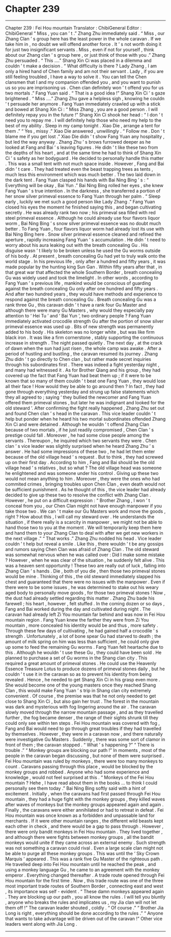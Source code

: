 
# Chapter 239


---

Chapter 239 : Fei Hou mountain
Translator :
ChibiGeneral
Editor :
ChibiGeneral
“ Miss , you can ’ t .” Zhang Zhu immediately said .
“ Miss , our Zhang Clan ’ s group here has the least power in the whole caravan . If we take him in , no doubt we will offend another force . It ’ s not worth doing it for just two insignificant servants . Miss , even if not for yourself , think about our Zhang clan ’ s group here , or just think of those with you .” Zhang Zhu persuaded .
“ This ….” Shang Xin Ci was placed in a dilemma and couldn ’ t make a decision .
“ What difficulty is there ? Lady Zhang , I am only a hired hand of Chen family and am not their servant . Lady , if you are still feeling troubled , I have a way to solve it . You can tell the Chen clansmen that I and my companion offended you , and you want to punish us so you are imprisoning us . Chen clan definitely won ’ t offend you for us two mortals .” Fang Yuan said .
“ That is a good idea !” Shang Xin Ci ’ s gaze brightened .
“ Miss ….” Zhang Zhu gave a helpless sigh , knowing he couldn ’ t persuade her anymore .
Fang Yuan immediately crawled up with a stick and bowed at Shang Xin Ci : “ Miss Zhang , you are a good person . I will definitely repay you in the future !”
Shang Xin Ci shook her head : “ I don ’ t need you to repay me . I will definitely help those who need my help to the best of my ability . Sleep in my camp tonight . Xiao Die , arrange a tent for them .”
“ Yes , missy .” Xiao Die answered , unwillingly .
“ Follow me . Don ’ t blame me if you get lost .” Xiao Die didn ’ t show Fang Yuan any hospitality , but led the way anyway .
Zhang Zhu ’ s brows furrowed deeper as he looked at Fang and Bai ’ s leaving figures .
He didn ’ t like these two from the depths of his heart , and at the same time he had to think of Shang Xin Ci ’ s safety as her bodyguard .
He decided to personally handle this matter .
This was a small tent with not much space inside .
However , Fang and Bai didn ’ t care . They had treated even the beast trapping trees as tents , much less this environment which was much better .
The two laid down in the dark tent .
Fang Yuan clasped his hands with Bai Ning Bing ’ s : “ Everything will be okay , Bai Yun .”
Bai Ning Bing rolled her eyes , she knew Fang Yuan ’ s true intention . In the darkness , she transferred a portion of her snow silver primeval essence to Fang Yuan through her palm .
“ Sleep early , luckily we met such a good person like Lady Zhang .” Fang Yuan closed his eyes the moment he finished saying this , and began cultivating secretly .
He was already rank two now ; his primeval sea filled with red steel primeval essence . Although he could already use four flavors liquor worm , Bai Ning Bing ’ s snow silver primeval essence was no doubt much better .
To Fang Yuan , four flavors liquor worm had already lost its use with Bai Ning Bing here .
Snow silver primeval essence cleaned and refined the aperture , rapidly increasing Fang Yuan ’ s accumulation . He didn ’ t need to worry about his aura leaking out with the breath concealing Gu .
His disguise wasn ’ t likely to be broken unless he used the Gu worms outside of his body .
At present , breath concealing Gu had yet to truly walk onto the world stage . In his previous life , only after a hundred and fifty years , it was made popular by the hunting king Sun Gan . Within fifty years after that , in that great war that affected the whole Southern Border , breath concealing Gu was widely used and took the limelight .
In other words , according to Fang Yuan ’ s previous life , mankind would be conscious of guarding against the breath concealing Gu only after one hundred and fifty years . And after two hundred years , they would have methods and experience to respond against the breath concealing Gu .
Breath concealing Gu was a rank three Gu , this caravan didn ’ t have a rank four Gu Master and although there were many Gu Masters , why would they especially pay attention to ‘ Hei Tu ’ and ‘ Bai Yun ’, two ordinary people ?
Fang Yuan immediately activated crocodile strength Gu after the portion of snow silver primeval essence was used up .
Bits of new strength was permanently added to his body . His skeleton was no longer white , but was like firm black iron . It was like a firm cornerstone , stably supporting the continuous increase in strength .
The night passed quietly .
The next day , at the crack of dawn when the sun had just risen , the whole camp was awake .
After a period of hustling and bustling , the caravan resumed its journey .
Zhang Zhu didn ’ t go directly to Chen clan , but rather made secret inquiries through his subordinates first .
There was indeed a fight yesterday night , and many had witnessed it .
As for Brother Qiang and his group , they had covered up the fact that Fang Yuan had beat them up ; if it were to be known that so many of them couldn ’ t beat one Fang Yuan , they would lose all their face ! How would they be able to go around then ?
In fact , they had gone through everything yesterday and strung up false statements which they all agreed to ; saying ‘ they bullied the newcomer and Fang Yuan offered them primeval stones , but later he was indignant and looked for the old steward ’.
After confirming the fight really happened , Zhang Zhu set out and found Chen clan ’ s head in the caravan .
This vice leader couldn ’ t help but ponder when he heard his two mortal subordinates offended Zhang Xin Ci and were detained .
Although he wouldn ’ t offend Zhang Clan because of two mortals , if he just readily compromised , Chen Clan ’ s prestige could fall . Moreover , he had some close people among the servants .
Thereupon , he inquired which two servants they were .
Chen clan ’ s vice leader was slightly surprised when he heard Zhang Zhu ’ s answer . He had some impressions of these two , he had let them enter because of the old village head ’ s request . But to think , they had screwed up on their first day .
According to him , Fang and Bai should be the old village head ’ s relatives , but so what ?
The old village head was someone he enlightened and was someone under his control . Giving up these two would not mean anything to him . Moreover , they were the ones who had commited crimes , bringing troubles upon Chen Clan , even death would not be sufficient punishment .
As he thought of this , the vice leader had already decided to give up these two to resolve the conflict with Zhang Clan .
However , he put on a difficult expression : “ Brother Zhang , I won ’ t conceal from you , our Chen Clan might not have enough manpower if you take those two . We can ’ t make our Gu Masters work and move the goods , right ? How about this , I will call my steward over . He understands the situation , if there really is a scarcity in manpower , we might not be able to hand those two to you at the moment . We will temporarily keep them here and hand them to your Zhang Clan to deal with after we get new workers in the next village .”
“ That works .” Zhang Zhu nodded his head .
Vice leader couldn ’ t help but reveal a smile . Like this , there wouldn ’ t be any gossips and rumors saying Chen Clan was afraid of Zhang Clan .
The old steward was somewhat nervous when he was called over :
Did I make some mistake ?
However , when he was clear of the situation , he suddenly felt alive .
This was a heaven sent opportunity !
These two are really out of luck , falling into Zhang Clan ’ s hands . Die , both of you die , then those two primeval stones would be mine .
Thinking of this , the old steward immediately slapped his chest and guaranteed that there were no issues with the manpower .
Even if there were to be some issues , he was determined to stake out his weary aged body to personally move goods , for those two primeval stones !
Now , the dust had already settled regarding this matter .
Zhang Zhu bade his farewell ; his heart , however , felt stuffed .
In the coming dozen or so days , Fang and Bai worked during the day and cultivated during night .
The caravan had already left Zi You mountain far behind and was now in Fei Hou mountain region .
Fang Yuan knew the farther they were from Zi You mountain , more concealed his identity would be and thus , more safety .
Through these few days of cultivating , he had gained half a crocodile ’ s strength . Unfortunately , a lot of bone spear Gu had starved to death ; the amount of milk spring on him was less than sufficient , he could only give up some to feed the remaining Gu worms .
Fang Yuan felt heartache due to this . Although he wouldn ’ t use these Gu , they could have been sold .
He planned to purchase a set of Gu worms in the Shang clan city . This required a great amount of primeval stones . He could use the Heavenly Essence Treasure Lotus to produce dozens of primeval stones daily , but he couldn ’ t use it in the caravan so as to prevent his identity from being revealed .
Hence , he needed to get Shang Xin Ci in his grasp even more .
She would become one of the young masters once they reached Shang Clan , this would make Fang Yuan ’ s trip in Shang clan city extremely convenient .
Of course , the premise was that he not only needed to get close to Shang Xin Ci , but also gain her trust .
The forest in the mountain was dark and mysterious with fog lingering around the air .
The caravan slowly moved through the narrow mountain passage , and as they travelled further , the fog became denser , the range of their sights shrunk till they could only see within ten steps .
Fei Hou mountain was covered with fog , Fang and Bai would need to go through great troubles if they had travelled by themselves . However , they were in a caravan now , and there naturally were investigative Gu Masters .
Suddenly , there was some sort of clamor in front of them ; the caravan stopped .
“ What ’ s happening ?”
“ There is trouble .”
“ Monkey groups are blocking our path !”
In moments , most of the people in the caravan began discussing , but none of them were surprised .
Fei Hou mountain was ruled by monkeys , there were too many monkeys to count . Caravans passing through this place , would be blocked by the monkey groups and robbed . Anyone who had some experience and knowledge , would not feel surprised at this .
“ Monkeys of the Fei Hou mountain ? Hehe , I have read about them in the books … to think I could personally see them today .” Bai Ning Bing softly said with a hint of excitement .
Initially , when the caravans had first passed through Fei Hou mountain , they had a huge fight with the monkey groups , they killed waves after waves of monkeys but the monkey groups appeared again and again . Finally , the caravans were either annihilated or had to retreat in defeat .
Fei Hou mountain was once known as a forbidden and unpassable land for merchants .
If it were other mountain ranges , the different wild beasts kept each other in check , and there would be a gap to pass through . However , there were only bandit monkeys in Fei Hou mountain . They lived together , and although there were fights between monkey groups , all the bandit monkeys would unite if they came across an external enemy .
Such strength was not something a caravan could rival .
Even a large scale clan might not be able to purge all these monkey groups .
This was until the ‘ Sky Crown Marquis ’ appeared .
This was a rank five Gu Master of the righteous path . He travelled deep into Fei Hou mountain until he reached the peak , and using a monkey language Gu , he came to an agreement with the monkey emperor .
Everything changed thereafter .
A trade route opened through Fei Hou mountain for the first time .
Now , this trade route was one of the three most important trade routes of Southern Border , connecting east and west , its importance was self - evident .
“ These damn monkeys appeared again . They are blocking up our path , you all know the rules . I will tell you bluntly , anyone who breaks the rules and implicates us , my Jia clan will not let them off !” The caravan leader shouted , coldly .
“ Of course .”
“ Brother Jia Long is right , everything should be done according to the rules .”
“ Anyone that wants to take advantage will be driven out of the caravan !”
Other vice leaders went along with Jia Long .

---

